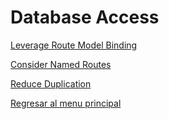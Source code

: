 # Database Access

[Leverage Route Model Binding](./leverageRouteModelBinding.md)

[Consider Named Routes](./considerNamedRoutes.md)

[Reduce Duplication](./reduceDuplication.md)

[Regresar al menu principal](../../README.md)
